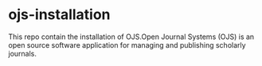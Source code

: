 # ojs-installation
This repo contain the installation of OJS.Open Journal Systems (OJS) is an open source software application for managing and publishing scholarly journals.
